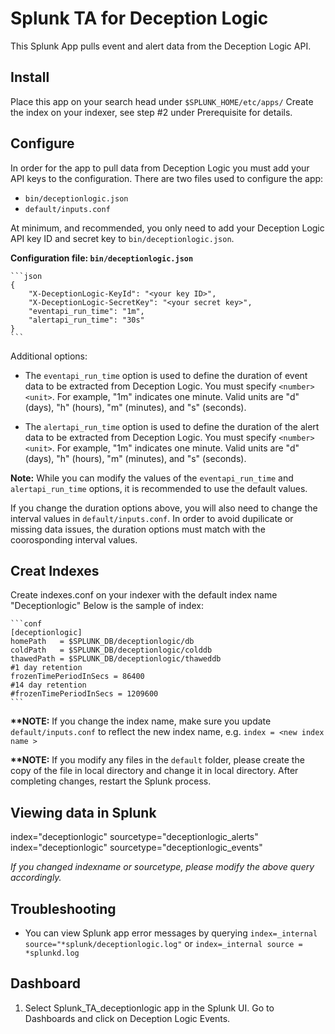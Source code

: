 # Splunk TA for Deception Logic

This Splunk App pulls event and alert data from the Deception Logic API.

## Install

Place this app on your search head under `$SPLUNK_HOME/etc/apps/`
Create the index on your indexer, see step #2 under Prerequisite for details.

## Configure

In order for the app to pull data from Deception Logic you must add your API keys to the configuration. There are two files used to configure the app:

- `bin/deceptionlogic.json`
- `default/inputs.conf`

At minimum, and recommended, you only need to add your Deception Logic API key ID and secret key to `bin/deceptionlogic.json`.

__Configuration file: `bin/deceptionlogic.json`__

    ```json
    {
        "X-DeceptionLogic-KeyId": "<your key ID>",
        "X-DeceptionLogic-SecretKey": "<your secret key>",
        "eventapi_run_time": "1m",
        "alertapi_run_time": "30s"
    }
    ```

Additional options:

- The `eventapi_run_time` option is used to define the duration of event data to be extracted from Deception Logic. You must specify `<number><unit>`. For example, "1m" indicates one minute. Valid units are "d" (days), "h" (hours), "m" (minutes), and "s" (seconds).

- The `alertapi_run_time` option is used to define the duration of the alert data to be extracted from Deception Logic. You must specify `<number><unit>`. For example, "1m" indicates one minute. Valid units are "d" (days), "h" (hours), "m" (minutes), and "s" (seconds).

__Note:__ While you can modify the values of the `eventapi_run_time` and `alertapi_run_time` options, it is recommended to use the default values.

If you change the duration options above, you will also need to change the interval values in `default/inputs.conf`. In order to avoid dupilicate or missing data issues, the duration options must match with the coorosponding interval values.

## Creat Indexes

Create indexes.conf on your indexer with the default index name "Deceptionlogic" Below is the sample of index:

    ```conf
    [deceptionlogic]
    homePath   = $SPLUNK_DB/deceptionlogic/db
    coldPath   = $SPLUNK_DB/deceptionlogic/colddb 
    thawedPath = $SPLUNK_DB/deceptionlogic/thaweddb
    #1 day retention 
    frozenTimePeriodInSecs = 86400
    #14 day retention
    #frozenTimePeriodInSecs = 1209600
    ```

__**NOTE:__ If you change the index name, make sure you update `default/inputs.conf` to reflect the new index name, e.g. `index = <new index name >`

__**NOTE:__ If you modify any files in the `default` folder, please create the copy of the file in local directory and change it in local directory. After completing changes, restart the Splunk process.

## Viewing data in Splunk

index="deceptionlogic" sourcetype="deceptionlogic_alerts"
index="deceptionlogic" sourcetype="deceptionlogic_events"

_If you changed indexname or sourcetype, please modify the above query accordingly._

## Troubleshooting

- You can view Splunk app error messages by querying `index=_internal source="*splunk/deceptionlogic.log"` or `index=_internal source = *splunkd.log`

## Dashboard

1. Select Splunk_TA_deceptionlogic app in the Splunk UI. Go to Dashboards and click on Deception Logic Events.
